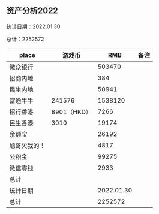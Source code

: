 ## 资产分析2022

统计日期：2022.01.30

总计：2252572

| place  | 游戏币       | RMB        | 备注  |
| ------ | --------- | ---------- | --- |
| 微众银行   |           | 503470     |     |
| 招商内地   |           | 384        |     |
| 民生内地   |           | 50941      |     |
| 富途牛牛   | 241576    | 1538120    |     |
| 招行香港   | 8901（HKD） | 7266       |     |
| 民生香港   | 3010      | 19174      |     |
| 余额宝    |           | 26192      |     |
| 旭哥欠我的！ |           | 4817       |     |
| 公积金    |           | 99275      |     |
| 微信零钱   |           | 2933       |     |
| 总计     |           |            |     |
| 统计日期   |           | 2022.01.30 |     |
| 总计     |           | 2252572    |     |
